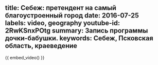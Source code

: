 title: Себеж: претендент на самый благоустроенный город
date: 2016-07-25
labels: video, geography
youtube-id: 2RwKSnxPOtg
summary: Запись программы дочки-бабушки.
keywords: Себеж, Псковская область, краеведение
---

{{ embed_video() }}
